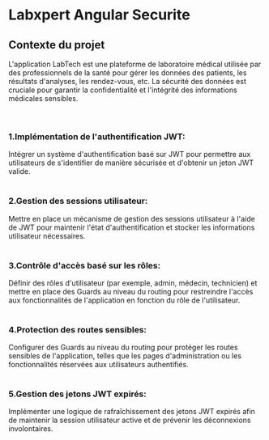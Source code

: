 # Labxpert Angular Securite


## Contexte du projet
L'application LabTech est une plateforme de laboratoire médical utilisée par des professionnels de la santé pour gérer les données des patients, les résultats d'analyses, les rendez-vous, etc. La sécurité des données est cruciale pour garantir la confidentialité et l'intégrité des informations médicales sensibles.</br></br>
​
### 1.Implémentation de l'authentification JWT:
Intégrer un système d'authentification basé sur JWT pour permettre aux utilisateurs de s'identifier de manière sécurisée et d'obtenir un jeton JWT valide.</br></br>
### 2.Gestion des sessions utilisateur:
Mettre en place un mécanisme de gestion des sessions utilisateur à l'aide de JWT pour maintenir l'état d'authentification et stocker les informations utilisateur nécessaires.</br></br>
### 3.Contrôle d'accès basé sur les rôles:
Définir des rôles d'utilisateur (par exemple, admin, médecin, technicien) et mettre en place des Guards au niveau du routing pour restreindre l'accès aux fonctionnalités de l'application en fonction du rôle de l'utilisateur.</br></br>
### 4.Protection des routes sensibles:
Configurer des Guards au niveau du routing pour protéger les routes sensibles de l'application, telles que les pages d'administration ou les fonctionnalités réservées aux utilisateurs authentifiés.</br></br>
### 5.Gestion des jetons JWT expirés:
Implémenter une logique de rafraîchissement des jetons JWT expirés afin de maintenir la session utilisateur active et de prévenir les déconnexions involontaires.
